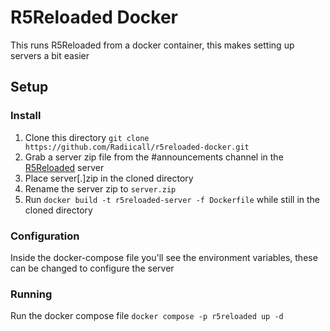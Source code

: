 # R5Reloaded Docker
This runs R5Reloaded from a docker container, this makes setting up servers a bit easier

## Setup

### Install

1. Clone this directory `git clone https://github.com/Radiicall/r5reloaded-docker.git`
2. Grab a server zip file from the #announcements channel in the <a href="https://discord.gg/r5reloaded">R5Reloaded</a> server
3. Place server[.]zip in the cloned directory
4. Rename the server zip to `server.zip`
5. Run `docker build -t r5reloaded-server -f Dockerfile` while still in the cloned directory

### Configuration

Inside the docker-compose file you'll see the environment variables, these can be changed to configure the server

### Running

Run the docker compose file `docker compose -p r5reloaded up -d`
